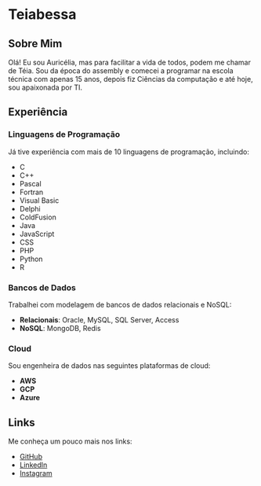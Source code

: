 # Teiabessa

## Sobre Mim

Olá! Eu sou Auricélia, mas para facilitar a vida de todos, podem me chamar de Téia. Sou da época do assembly e comecei a programar na escola técnica com apenas 15 anos, depois fiz Ciências da computação e até hoje, sou apaixonada por TI.

## Experiência

### Linguagens de Programação
Já tive experiência com mais de 10 linguagens de programação, incluindo:
- C
- C++
- Pascal
- Fortran
- Visual Basic
- Delphi
- ColdFusion
- Java
- JavaScript
- CSS
- PHP
- Python
- R

### Bancos de Dados
Trabalhei com modelagem de bancos de dados relacionais e NoSQL:
- **Relacionais**: Oracle, MySQL, SQL Server, Access
- **NoSQL**: MongoDB, Redis

### Cloud
Sou engenheira de dados nas seguintes plataformas de cloud:
- **AWS**
- **GCP**
- **Azure**

## Links

Me conheça um pouco mais nos links:
- [GitHub](https://github.com/teiabessa/dio-lab-open-source)
- [LinkedIn](https://www.linkedin.com/in/teiabessa)
- [Instagram](https://Instagram.com/teiabessa)
